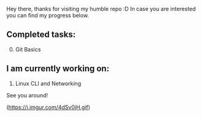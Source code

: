 Hey there, thanks for visiting my humble repo :D
In case you are interested you can find my progress below.

## Completed tasks:
0. Git Basics

## I am currently working on:
1. Linux CLI and Networking

See you around!

(https://i.imgur.com/4dSv0jH.gif)